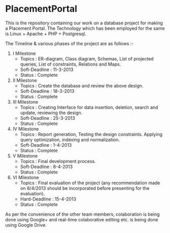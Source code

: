 PlacementPortal
===============

This is the repository containing our work on a database project for making a Placement Portal. The Technology which has been employed for the same is Linux + Apache + PHP + Postgresql.

The Timeline & various phases of the project are as follows :-

1. I Milestone
    * Topics : ER-diagram, Class diagram, Schemas, List of  projected queries, List of constraints, Relations and Maps.
    * Soft-Deadline : 11-3-2013
    * Status : Complete
2. II Milestone
    * Topics : Create the database and review the above design.
    * Soft-Deadline : 18-3-2013
    * Status : Complete
3. III Milestone
    * Topics : Creating Interface for data insertion, deletion, search and update, reviewing the design.
    * Soft-Deadline : 25-3-2013
    * Status : Complete
4. IV Milestone
    * Topics : Report generation, Testing the design constraints. Applying query optimization, indexing and normalization.
    * Soft-Deadline : 1-4-2013
    * Status : Complete
5. V Milestone
    * Topics : Final development process.
    * Soft-Deadline : 8-4-2013
    * Status : Complete
6. VI Milestone
    * Topics : Final evaluation of the project (any recommendation made on 8/4/2013 should be incorporated before presenting for the evaluation).
    * Hard-Deadline : 15-4-2013
    * Status : Complete

As per the convenience of the other team members, colaboration is being done using Google+ and real-time colaborative editing etc. is being done using Google Drive.
